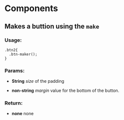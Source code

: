 

<!-- Start /~Amin~/_docs+libs/QUISIA/quisia/Gulp-version/dev/less/components.less -->

# Components #

## Makes a buttion using the `make`

### Usage:
	.btn2{
	  .btn-maker();
	}

### Params: 

* **String** *size* of the padding

* **non-string** *margin* value for the bottom of the button.

### Return:

* **none** none

<!-- End /~Amin~/_docs+libs/QUISIA/quisia/Gulp-version/dev/less/components.less -->

